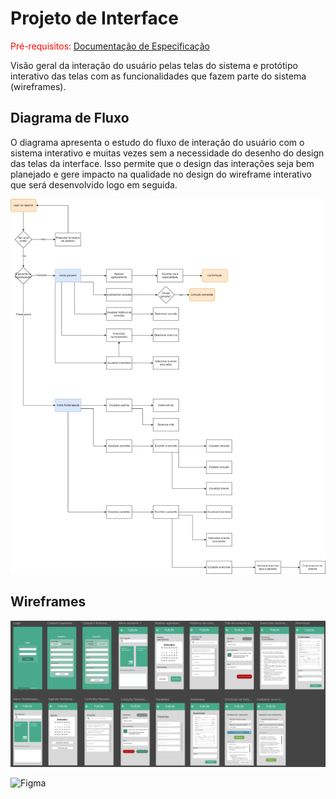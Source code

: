 
# Projeto de Interface

<span style="color:red">Pré-requisitos: <a href="2-Especificação do Projeto.md"> Documentação de Especificação</a></span>

Visão geral da interação do usuário pelas telas do sistema e protótipo interativo das telas com as funcionalidades que fazem parte do sistema (wireframes).

## Diagrama de Fluxo

O diagrama apresenta o estudo do fluxo de interação do usuário com o sistema interativo e  muitas vezes sem a necessidade do desenho do design das telas da interface. Isso permite que o design das interações seja bem planejado e gere impacto na qualidade no design do wireframe interativo que será desenvolvido logo em seguida.

![Exemplo de Diagrama de Fluxo](img/diagrama_de_fluxo.jpg)

## Wireframes

![Exemplo de Wireframe](img/wireframes.png)

![Figma](https://www.figma.com/design/rfTxIohwANKG9h7AdmmI3p/Full-Life?node-id=0-1&node-type=canvas&t=Bw7o1a4GWWILe7YS-0)
